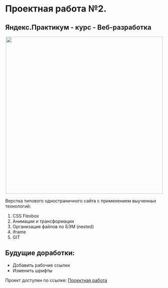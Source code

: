 # Проектная работа №2.
## Яндекс.Практикум - курс - Веб-разработка
<div align=center>
<img src="https://github.com/Rafforty/how-to-learn/assets/96177295/a36c3941-9a5f-4256-a320-9b8bfbca176a" width=500px>
</div>

Верстка типового одностраничного сайта с применением выученных технологий:
1. CSS Flexbox
2. Анимации и трансформации
3. Организация файлов по БЭМ (nested)
4. iframe
5. GIT

## Будущие доработки: 
* Добавить рабочие ссылки
* Изменить шрифты

Проект доступен по ссылке: 
[Проектная работа](https://rafforty.github.io/how-to-learn/)
